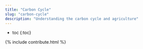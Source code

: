 ```yaml
---
title: "Carbon Cycle"
slug: "carbon-cycle"
description: "Understanding the carbon cycle and agriculture"
---
```


* toc
{:toc}

{% include contribute.html %}
